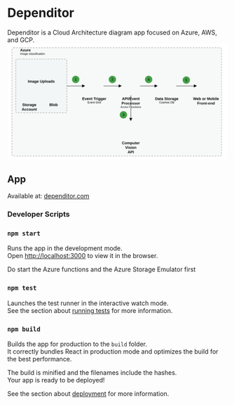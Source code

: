 # Dependitor

Dependitor is a Cloud Architecture diagram app focused on Azure, AWS, and GCP.
<img src="doc/example.svg" >

## App

Available at: [dependitor.com](https://dependitor.com)

### Developer Scripts

### `npm start`

Runs the app in the development mode.\
Open [http://localhost:3000](http://localhost:3000) to view it in the browser.

Do start the Azure functions and the Azure Storage Emulator first

### `npm test`

Launches the test runner in the interactive watch mode.\
See the section about [running tests](https://facebook.github.io/create-react-app/docs/running-tests) for more information.

### `npm build`

Builds the app for production to the `build` folder.\
It correctly bundles React in production mode and optimizes the build for the best performance.

The build is minified and the filenames include the hashes.\
Your app is ready to be deployed!

See the section about [deployment](https://facebook.github.io/create-react-app/docs/deployment) for more information.
